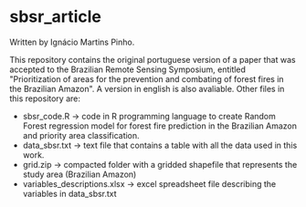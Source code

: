 # sbsr_article
Written by Ignácio Martins Pinho.

This repository contains the original portuguese version of a paper that was accepted to the Brazilian Remote Sensing Symposium, entitled "Prioritization of areas for the prevention and combating of forest fires in the Brazilian Amazon". A version in english is also avaliable.
Other files in this repository are:
 - sbsr_code.R -> code in R programming language to create Random Forest regression model for forest fire prediction in the Brazilian Amazon and priority area classification.
 - data_sbsr.txt -> text file that contains a table with all the data used in this work.
 - grid.zip -> compacted folder with a gridded shapefile that represents the study area (Brazilian Amazon)
 - variables_descriptions.xlsx -> excel spreadsheet file describing the variables in data_sbsr.txt
